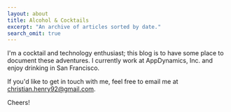 ```yaml
---
layout: about
title: Alcohol & Cocktails
excerpt: "An archive of articles sorted by date."
search_omit: true
---
```


I'm a cocktail and technology enthusiast; this blog is to have some place to document
these adventures. I currently work at AppDynamics, Inc. and enjoy drinking in San Francisco.

If you'd like to get in touch with me, feel free to email me at christian.henry92@gmail.com.

Cheers!

